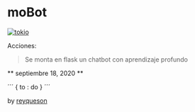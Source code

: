# moBot

[![tokio](https://cdn.glitch.com/737193ad-14e1-478d-94da-c41571373b77%2Frobot-face_1f916.png?v=1535460717284)](http://200.56.118.30:8080)

Acciones:
> Se monta en flask un chatbot con aprendizaje profundo

** septiembre 18, 2020 **

´´´
{ to : do }
´´´

by [reyqueson](http://twitter.com/reyqueson)
